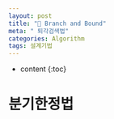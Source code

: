 ```yaml
---
layout: post
title: "🔄 Branch and Bound"
meta: " 퇴각검색법"
categories: Algorithm
tags: 설계기법
---
```




* content
{:toc}
# 분기한정법


